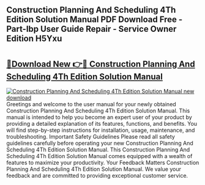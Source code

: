 ## Construction Planning And Scheduling 4Th Edition Solution Manual PDF Download Free - Part-Ibp User Guide Repair - Service Owner Edition H5Yxu

# <h2><a href="http://bc29780.oget.top/?id=Construction+Planning+And+Scheduling+4Th+Edition+Solution+Manual">🔗Download New 👉🔴 Construction Planning And Scheduling 4Th Edition Solution Manual</a></h2>

[![Construction Planning And Scheduling 4Th Edition Solution Manual new download](https://i.imgur.com/5g1atiW.png)](http://bc29780.oget.top/?id=Construction+Planning+And+Scheduling+4Th+Edition+Solution+Manual)
Greetings and welcome to the user manual for your newly obtained Construction Planning And Scheduling 4Th Edition Solution Manual. This manual is intended to help you become an expert user of your product by providing a detailed explanation of its features, functions, and benefits. You will find step-by-step instructions for installation, usage, maintenance, and troubleshooting. Important Safety Guidelines Please read all safety guidelines carefully before operating your new Construction Planning And Scheduling 4Th Edition Solution Manual. This Construction Planning And Scheduling 4Th Edition Solution Manual comes equipped with a wealth of features to maximize your productivity. Your Feedback Matters Construction Planning And Scheduling 4Th Edition Solution Manual. We value your feedback and are committed to providing exceptional customer service.
